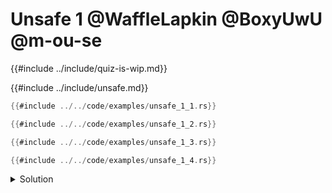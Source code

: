 # Unsafe 1 @WaffleLapkin @BoxyUwU @m-ou-se

{{#include ../include/quiz-is-wip.md}}

{{#include ../include/unsafe.md}}

```rust
{{#include ../../code/examples/unsafe_1_1.rs}}
```

```rust
{{#include ../../code/examples/unsafe_1_2.rs}}
```

```rust
{{#include ../../code/examples/unsafe_1_3.rs}}
```

```rust
{{#include ../../code/examples/unsafe_1_4.rs}}
```

<details>
<summary>Solution</summary>

Examples 1 and 2 are fine, while 3 and 4 are UB:

```
{{#include ../../code/examples/stderr/unsafe_1_3.stderr}}
```

```
{{#include ../../code/examples/stderr/unsafe_1_4.stderr}}
```

</details>
